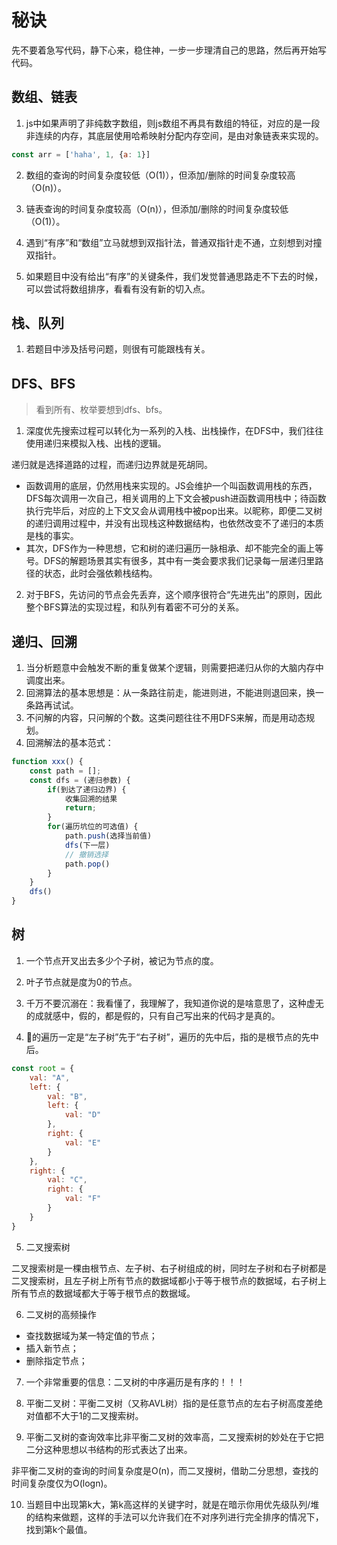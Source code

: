 
# 秘诀

先不要着急写代码，静下心来，稳住神，一步一步理清自己的思路，然后再开始写代码。

## 数组、链表
1. js中如果声明了非纯数字数组，则js数组不再具有数组的特征，对应的是一段非连续的内存，其底层使用哈希映射分配内存空间，是由对象链表来实现的。

```js
const arr = ['haha', 1, {a: 1}]

```
2. 数组的查询的时间复杂度较低（O(1)），但添加/删除的时间复杂度较高（O(n)）。

3. 链表查询的时间复杂度较高（O(n)），但添加/删除的时间复杂度较低（O(1)）。

4. 遇到“有序”和“数组”立马就想到双指针法，普通双指针走不通，立刻想到对撞双指针。

5. 如果题目中没有给出“有序”的关键条件，我们发觉普通思路走不下去的时候，可以尝试将数组排序，看看有没有新的切入点。

## 栈、队列

1. 若题目中涉及括号问题，则很有可能跟栈有关。

## DFS、BFS

> 看到所有、枚举要想到dfs、bfs。

1. 深度优先搜索过程可以转化为一系列的入栈、出栈操作，在DFS中，我们往往使用递归来模拟入栈、出栈的逻辑。

递归就是选择道路的过程，而递归边界就是死胡同。
- 函数调用的底层，仍然用栈来实现的。JS会维护一个叫函数调用栈的东西，DFS每次调用一次自己，相关调用的上下文会被push进函数调用栈中；待函数执行完毕后，对应的上下文又会从调用栈中被pop出来。以昵称，即便二叉树的递归调用过程中，并没有出现栈这种数据结构，也依然改变不了递归的本质是栈的事实。
- 其次，DFS作为一种思想，它和树的递归遍历一脉相承、却不能完全的画上等号。DFS的解题场景其实有很多，其中有一类会要求我们记录每一层递归里路径的状态，此时会强依赖栈结构。

2. 对于BFS，先访问的节点会先丢弃，这个顺序很符合“先进先出”的原则，因此整个BFS算法的实现过程，和队列有着密不可分的关系。

## 递归、回溯

1. 当分析题意中会触发不断的重复做某个逻辑，则需要把递归从你的大脑内存中调度出来。
2. 回溯算法的基本思想是：从一条路往前走，能进则进，不能进则退回来，换一条路再试试。
3. 不问解的内容，只问解的个数。这类问题往往不用DFS来解，而是用动态规划。
4. 回溯解法的基本范式：

```js
function xxx() {
    const path = [];
    const dfs = (递归参数) {
        if(到达了递归边界) {
            收集回溯的结果
            return;
        }
        for(遍历坑位的可选值) {
            path.push(选择当前值)
            dfs(下一层)
            // 撤销选择
            path.pop()
        }
    }
    dfs()
}
```

## 树

1. 一个节点开叉出去多少个子树，被记为节点的度。

2. 叶子节点就是度为0的节点。

3. 千万不要沉溺在：我看懂了，我理解了，我知道你说的是啥意思了，这种虚无的成就感中，假的，都是假的，只有自己写出来的代码才是真的。

4. 🌲的遍历一定是“左子树”先于“右子树”，遍历的先中后，指的是根节点的先中后。

```js
const root = {
    val: "A",
    left: {
        val: "B",
        left: {
            val: "D"
        },
        right: {
            val: "E"
        }
    },
    right: {
        val: "C",
        right: {
            val: "F"
        }
    }
}
```

5. 二叉搜索树

二叉搜索树是一棵由根节点、左子树、右子树组成的树，同时左子树和右子树都是二叉搜索树，且左子树上所有节点的数据域都小于等于根节点的数据域，右子树上所有节点的数据域都大于等于根节点的数据域。

6. 二叉树的高频操作
  
  - 查找数据域为某一特定值的节点；
  - 插入新节点；
  - 删除指定节点；

7. 一个非常重要的信息：二叉树的中序遍历是有序的！！！

8. 平衡二叉树：平衡二叉树（又称AVL树）指的是任意节点的左右子树高度差绝对值都不大于1的二叉搜索树。

9. 平衡二叉树的查询效率比非平衡二叉树的效率高，二叉搜索树的妙处在于它把二分这种思想以书结构的形式表达了出来。

非平衡二叉树的查询的时间复杂度是O(n)，而二叉搜树，借助二分思想，查找的时间复杂度仅为O(logn)。

10. 当题目中出现第k大，第k高这样的关键字时，就是在暗示你用优先级队列/堆的结构来做题，这样的手法可以允许我们在不对序列进行完全排序的情况下，找到第k个最值。

